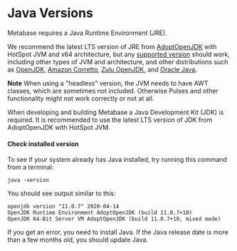 # Java Versions

Metabase requires a Java Runtime Environment (JRE).

We recommend the latest LTS version of JRE from [AdoptOpenJDK](https://adoptopenjdk.net/releases.html) with HotSpot JVM and x64 architecture, but any [supported version](https://adoptopenjdk.net/support.html) should work, including other types of JVM and architecture, and other distributions such as [OpenJDK](https://openjdk.java.net/), [Amazon Corretto](https://aws.amazon.com/corretto/), [Zulu OpenJDK](https://www.azul.com/downloads/zulu-community), and [Oracle Java](https://www.java.com/).

**Note** When using a "headless" version, the JVM needs to have AWT classes, which are sometimes not included. Otherwise Pulses and other functionality might not work correctly or not at all.

When developing and building Metabase a Java Development Kit (JDK) is required. It is recommended to use the latest LTS version of JDK from AdoptOpenJDK with HotSpot JVM.

#### Check installed version

To see if your system already has Java installed, try running this command from a terminal:

```
java -version
```

You should see output similar to this:

    openjdk version "11.0.7" 2020-04-14
    OpenJDK Runtime Environment AdoptOpenJDK (build 11.0.7+10)
    OpenJDK 64-Bit Server VM AdoptOpenJDK (build 11.0.7+10, mixed mode)

If you get an error, you need to install Java. If the Java release date is more than a few months old, you should update Java.
